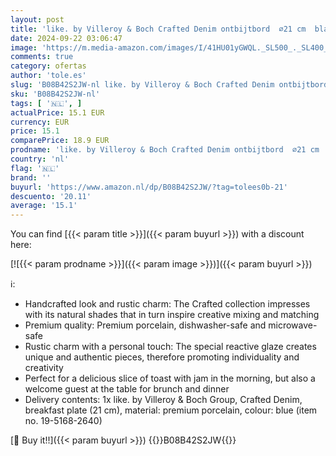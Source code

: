 ```yaml
---
layout: post
title: 'like. by Villeroy & Boch Crafted Denim ontbijtbord  ⌀21 cm  blauw'
date: 2024-09-22 03:06:47
image: 'https://m.media-amazon.com/images/I/41HU01yGWQL._SL500_._SL400_.jpg'
comments: true
category: ofertas
author: 'tole.es'
slug: 'B08B42S2JW-nl like. by Villeroy & Boch Crafted Denim ontbijtbord ⌀21 cm...'
sku: 'B08B42S2JW-nl'
tags: [ '🇳🇱', ]
actualPrice: 15.1 EUR
currency: EUR
price: 15.1
comparePrice: 18.9 EUR
prodname: 'like. by Villeroy & Boch Crafted Denim ontbijtbord  ⌀21 cm  blauw'
country: 'nl'
flag: '🇳🇱'
brand: ''
buyurl: 'https://www.amazon.nl/dp/B08B42S2JW/?tag=tolees0b-21'
descuento: '20.11'
average: '15.1'
---
```


You can find [{{< param title >}}]({{< param buyurl >}}) with a discount here:

[![{{< param prodname >}}]({{< param image >}})]({{< param buyurl >}})

ℹ️:

- Handcrafted look and rustic charm: The Crafted collection impresses with its natural shades that in turn inspire creative mixing and matching
- Premium quality: Premium porcelain, dishwasher-safe and microwave-safe
- Rustic charm with a personal touch: The special reactive glaze creates unique and authentic pieces, therefore promoting individuality and creativity
- Perfect for a delicious slice of toast with jam in the morning, but also a welcome guest at the table for brunch and dinner
- Delivery contents: 1x like. by Villeroy & Boch Group, Crafted Denim, breakfast plate (21 cm), material: premium porcelain, colour: blue (item no. 19-5168-2640)

[🛒 Buy it!!]({{< param buyurl >}})
{{<world>}}B08B42S2JW{{</world>}}
